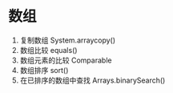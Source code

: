 # 数组

1. 复制数组 System.arraycopy()
2. 数组比较 equals()
3. 数组元素的比较 Comparable
4. 数组排序 sort()
5. 在已排序的数组中查找 Arrays.binarySearch()
